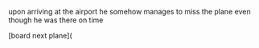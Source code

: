 upon arriving at the airport he somehow manages to miss the plane even though he was there on time

[board next plane](
